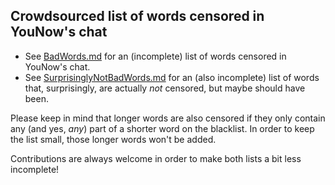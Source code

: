 Crowdsourced list of words censored in YouNow's chat
----------------------------------------------------

* See [BadWords.md](BadWords.md) for an (incomplete) list of words censored
  in YouNow's chat.
* See [SurprisinglyNotBadWords.md](SurprisinglyNotBadWords.md) for an (also
  incomplete) list of words that, surprisingly, are actually *not* censored,
  but maybe should have been.

Please keep in mind that longer words are also censored if they only contain
any (and yes, *any*) part of a shorter word on the blacklist. In order to keep
the list small, those longer words won't be added.

Contributions are always welcome in order to make both lists a bit less incomplete!
